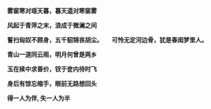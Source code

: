 **雾窗寒对瑶天暮，暮天遥对寒窗雾**

**风起于青萍之末，浪成于微澜之间**

**誓扫匈奴不顾身，五千貂锦丧胡尘。　　可怜无定河边骨，犹是春闺梦里人。**

**青山一道同云雨，明月何曾是两乡**

**玉在椟中求善价，钗于奁内待时飞**

**身后有馀忘缩手，眼前无路想回头**

**得一人为伴, 失一人为半**
